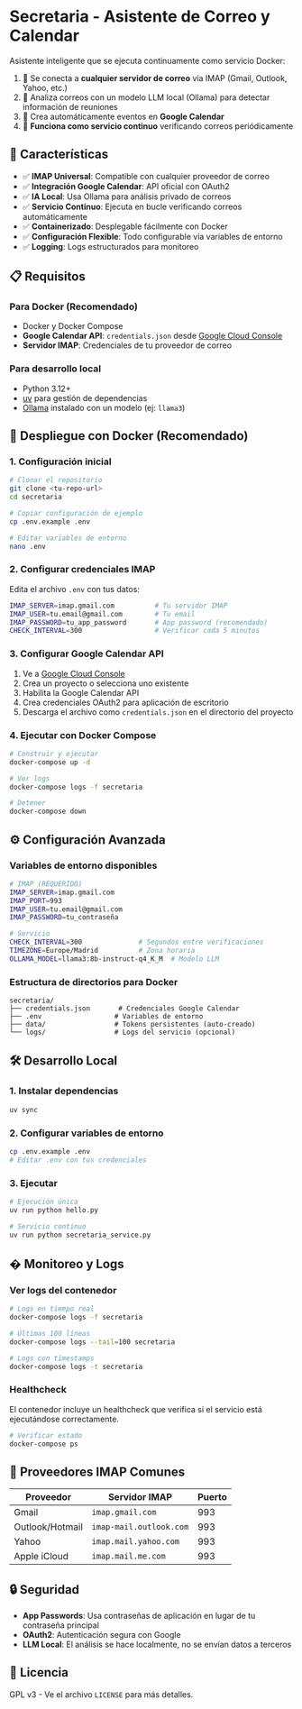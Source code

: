 # Secretaria - Asistente de Correo y Calendar

Asistente inteligente que se ejecuta continuamente como servicio Docker:
1. 📧 Se conecta a **cualquier servidor de correo** vía IMAP (Gmail, Outlook, Yahoo, etc.)
2. 🤖 Analiza correos con un modelo LLM local (Ollama) para detectar información de reuniones
3. 📅 Crea automáticamente eventos en **Google Calendar**
4. 🔄 **Funciona como servicio continuo** verificando correos periódicamente

## 🚀 Características

- ✅ **IMAP Universal**: Compatible con cualquier proveedor de correo
- ✅ **Integración Google Calendar**: API oficial con OAuth2
- ✅ **IA Local**: Usa Ollama para análisis privado de correos
- ✅ **Servicio Continuo**: Ejecuta en bucle verificando correos automáticamente
- ✅ **Containerizado**: Desplegable fácilmente con Docker
- ✅ **Configuración Flexible**: Todo configurable vía variables de entorno
- ✅ **Logging**: Logs estructurados para monitoreo

## 📋 Requisitos

### Para Docker (Recomendado)
- Docker y Docker Compose
- **Google Calendar API**: `credentials.json` desde [Google Cloud Console](https://console.cloud.google.com/)
- **Servidor IMAP**: Credenciales de tu proveedor de correo

### Para desarrollo local
- Python 3.12+
- [uv](https://docs.astral.sh/uv/) para gestión de dependencias
- [Ollama](https://ollama.ai/) instalado con un modelo (ej: `llama3`)

## 🐳 Despliegue con Docker (Recomendado)

### 1. Configuración inicial
```bash
# Clonar el repositorio
git clone <tu-repo-url>
cd secretaria

# Copiar configuración de ejemplo
cp .env.example .env

# Editar variables de entorno
nano .env
```

### 2. Configurar credenciales IMAP
Edita el archivo `.env` con tus datos:
```bash
IMAP_SERVER=imap.gmail.com          # Tu servidor IMAP
IMAP_USER=tu.email@gmail.com        # Tu email
IMAP_PASSWORD=tu_app_password       # App password (recomendado)
CHECK_INTERVAL=300                  # Verificar cada 5 minutos
```

### 3. Configurar Google Calendar API
1. Ve a [Google Cloud Console](https://console.cloud.google.com/)
2. Crea un proyecto o selecciona uno existente
3. Habilita la Google Calendar API
4. Crea credenciales OAuth2 para aplicación de escritorio
5. Descarga el archivo como `credentials.json` en el directorio del proyecto

### 4. Ejecutar con Docker Compose
```bash
# Construir y ejecutar
docker-compose up -d

# Ver logs
docker-compose logs -f secretaria

# Detener
docker-compose down
```

## ⚙️ Configuración Avanzada

### Variables de entorno disponibles
```bash
# IMAP (REQUERIDO)
IMAP_SERVER=imap.gmail.com
IMAP_PORT=993
IMAP_USER=tu.email@gmail.com
IMAP_PASSWORD=tu_contraseña

# Servicio
CHECK_INTERVAL=300              # Segundos entre verificaciones
TIMEZONE=Europe/Madrid          # Zona horaria
OLLAMA_MODEL=llama3:8b-instruct-q4_K_M  # Modelo LLM
```

### Estructura de directorios para Docker
```
secretaria/
├── credentials.json       # Credenciales Google Calendar
├── .env                  # Variables de entorno
├── data/                 # Tokens persistentes (auto-creado)
└── logs/                 # Logs del servicio (opcional)
```

## 🛠️ Desarrollo Local

### 1. Instalar dependencias
```bash
uv sync
```

### 2. Configurar variables de entorno
```bash
cp .env.example .env
# Editar .env con tus credenciales
```

### 3. Ejecutar
```bash
# Ejecución única
uv run python hello.py

# Servicio continuo
uv run python secretaria_service.py
```

## � Monitoreo y Logs

### Ver logs del contenedor
```bash
# Logs en tiempo real
docker-compose logs -f secretaria

# Últimas 100 líneas
docker-compose logs --tail=100 secretaria

# Logs con timestamps
docker-compose logs -t secretaria
```

### Healthcheck
El contenedor incluye un healthcheck que verifica si el servicio está ejecutándose correctamente.

```bash
# Verificar estado
docker-compose ps
```

## 📧 Proveedores IMAP Comunes

| Proveedor | Servidor IMAP | Puerto |
|-----------|---------------|--------|
| Gmail | `imap.gmail.com` | 993 |
| Outlook/Hotmail | `imap-mail.outlook.com` | 993 |
| Yahoo | `imap.mail.yahoo.com` | 993 |
| Apple iCloud | `imap.mail.me.com` | 993 |

## 🔒 Seguridad

- **App Passwords**: Usa contraseñas de aplicación en lugar de tu contraseña principal
- **OAuth2**: Autenticación segura con Google
- **LLM Local**: El análisis se hace localmente, no se envían datos a terceros

## 📄 Licencia

GPL v3 - Ve el archivo `LICENSE` para más detalles.

